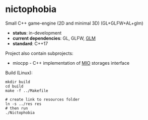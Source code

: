 # nictophobia
Small C++ game-engine (2D and minimal 3D) (GL+GLFW+AL+glm)

- **status**: in-development
- **current dependencies**: GL, GLFW, [GLM](https://github.com/g-truc/glm)
- **standard**: C++17

Project also contain subprojects:
- miocpp - C++ implementation of [MIO](https://github.com/MihailRis/mio-files) storages interface

Build (Linux):

```shell
mkdir build
cd build
make -f ../Makefile

# create link to resources folder
ln -s ../res res
# then run
./Nictophobia
```
